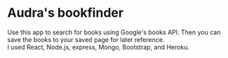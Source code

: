 # Audra's bookfinder

Use this app to search for books using Google's books API. Then you can save the books to your saved page for later reference. 
<br>
I used React, Node.js, express, Mongo, Bootstrap, and Heroku.
